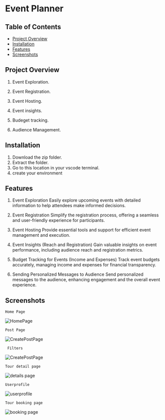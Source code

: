 # Event Planner

## Table of Contents

- [Project Overview](#project-overview)
- [Installation](#installation)
- [Features](#features)
- [Screenshots](#screenshots)

## Project Overview

1. Event Exploration.

2. Event Registration.

3. Event Hosting.

4. Event insights.

5. Budeget tracking.

6. Audience Management.

## Installation

1. Download the zip folder.
2. Extract the folder.
3. Go to this location in your vscode terminal.
4. create your environment

## Features

1. Event Exploration
   Easily explore upcoming events with detailed information to help attendees make informed decisions.

2. Event Registration
   Simplify the registration process, offering a seamless and user-friendly experience for participants.

3. Event Hosting
   Provide essential tools and support for efficient event management and execution.

4. Event Insights (Reach and Registration)
   Gain valuable insights on event performance, including audience reach and registration metrics.

5. Budget Tracking for Events (Income and Expenses)
   Track event budgets accurately, managing income and expenses for financial transparency.

6. Sending Personalized Messages to Audience
   Send personalized messages to the audience, enhancing engagement and the overall event experience.

## Screenshots

    Home Page

<img src="./src/utils/Homepage.png" alt="HomePage" title="home">

    Post Page

<img src="./src/utils/Postpage.png" alt="CreatePostPage" title="post page">
     
     Filters

<img src="./src/utils/filters.png" alt="CreatePostPage" title="post page">

    Tour detail page

<img src="./src/utils/Tourdetailpage.png" alt="details page" title="details page">

    Userprofile

<img src="./src/utils/Userprofile.png" alt="userprofile" title="userprofile">

    Tour booking page

<img src="./src/utils/Tourbookingpage.png" alt="booking page" title="booking page">
